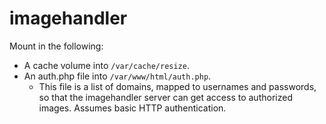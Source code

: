 # imagehandler

Mount in the following:
* A cache volume into `/var/cache/resize`.
* An auth.php file into `/var/www/html/auth.php`.
    * This file is a list of domains, mapped to usernames and passwords, so 
    that the imagehandler server can get access to authorized images. Assumes 
    basic HTTP authentication.

